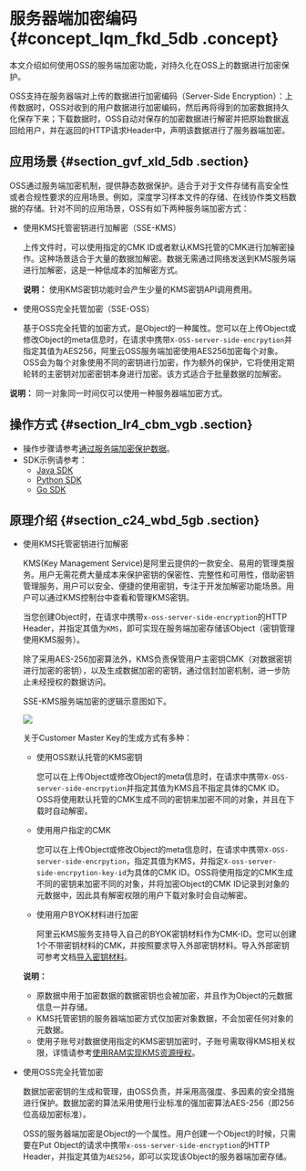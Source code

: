 # 服务器端加密编码 {#concept_lqm_fkd_5db .concept}

本文介绍如何使用OSS的服务端加密功能，对持久化在OSS上的数据进行加密保护。

OSS支持在服务器端对上传的数据进行加密编码（Server-Side Encryption）：上传数据时，OSS对收到的用户数据进行加密编码，然后再将得到的加密数据持久化保存下来；下载数据时，OSS自动对保存的加密数据进行解密并把原始数据返回给用户，并在返回的HTTP请求Header中，声明该数据进行了服务器端加密。

## 应用场景 {#section_gvf_xld_5db .section}

OSS通过服务端加密机制，提供静态数据保护。适合于对于文件存储有高安全性或者合规性要求的应用场景。例如，深度学习样本文件的存储、在线协作类文档数据的存储。针对不同的应用场景，OSS有如下两种服务端加密方式：

-   使用KMS托管密钥进行加解密（SSE-KMS）

    上传文件时，可以使用指定的CMK ID或者默认KMS托管的CMK进行加解密操作。这种场景适合于大量的数据加解密。数据无需通过网络发送到KMS服务端进行加解密，这是一种低成本的加解密方式。

    **说明：** 使用KMS密钥功能时会产生少量的KMS密钥API调用费用。

-   使用OSS完全托管加密（SSE-OSS）

    基于OSS完全托管的加密方式，是Object的一种属性。您可以在上传Object或修改Object的meta信息时，在请求中携带`X-OSS-server-side-encrpytion`并指定其值为AES256，阿里云OSS服务端加密使用AES256加密每个对象。OSS会为每个对象使用不同的密钥进行加密，作为额外的保护，它将使用定期轮转的主密钥对加密密钥本身进行加密。该方式适合于批量数据的加解密。


**说明：** 同一对象同一时间仅可以使用一种服务器端加密方式。

## 操作方式 {#section_lr4_cbm_vgb .section}

-   操作步骤请参考[通过服务端加密保护数据](../../../../intl.zh-CN/最佳实践/数据安全/通过服务端加密保护数据.md#)。
-   SDK示例请参考：
    -   [Java SDK](https://www.alibabacloud.com/help/zh/doc-detail/119227.html)
    -   [Python SDK](https://www.alibabacloud.com/help/zh/doc-detail/119225.html)
    -   [Go SDK](https://www.alibabacloud.com/help/zh/119226.html)

## 原理介绍 {#section_c24_wbd_5gb .section}

-   使用KMS托管密钥进行加解密

    KMS\(Key Management Service\)是阿里云提供的一款安全、易用的管理类服务。用户无需花费大量成本来保护密钥的保密性、完整性和可用性，借助密钥管理服务，用户可以安全、便捷的使用密钥，专注于开发加解密功能场景。用户可以通过KMS控制台中查看和管理KMS密钥。

    当您创建Object时，在请求中携带`x-oss-server-side-encryption`的HTTP Header，并指定其值为`KMS`，即可实现在服务端加密存储该Object（密钥管理使用KMS服务）。

    除了采用AES-256加密算法外，KMS负责保管用户主密钥CMK（对数据密钥进行加密的密钥），以及生成数据加密的密钥，通过信封加密机制，进一步防止未经授权的数据访问。

    SSE-KMS服务端加密的逻辑示意图如下。

    ![](http://static-aliyun-doc.oss-cn-hangzhou.aliyuncs.com/assets/img/4384/155850782438833_zh-CN.png)

    关于Customer Master Key的生成方式有多种：

    -   使用OSS默认托管的KMS密钥

        您可以在上传Object或修改Object的meta信息时，在请求中携带`X-OSS-server-side-encrpytion`并指定其值为KMS且不指定具体的CMK ID。OSS将使用默认托管的CMK生成不同的密钥来加密不同的对象，并且在下载时自动解密。

    -   使用用户指定的CMK

        您可以在上传Object或修改Object的meta信息时，在请求中携带`X-OSS-server-side-encrpytion`，指定其值为KMS，并指定`X-oss-server-side-encrpytion-key-id`为具体的CMK ID。OSS将使用指定的CMK生成不同的密钥来加密不同的对象，并将加密Object的CMK ID记录到对象的元数据中，因此具有解密权限的用户下载对象时会自动解密。

    -   使用用户BYOK材料进行加密

        阿里云KMS服务支持导入自己的BYOK密钥材料作为CMK-ID。您可以创建1个不带密钥材料的CMK，并按照要求导入外部密钥材料。导入外部密钥可参考文档[导入密钥材料](../../../../intl.zh-CN/用户指南/导入密钥材料.md#)。

    **说明：** 

    -   原数据中用于加密数据的数据密钥也会被加密，并且作为Object的元数据信息一并存储。
    -   KMS托管密钥的服务器端加密方式仅加密对象数据，不会加密任何对象的元数据。
    -   使用子账号对数据使用指定的KMS密钥加密时，子账号需取得KMS相关权限，详情请参考[使用RAM实现KMS资源授权](../../../../intl.zh-CN/用户指南/使用RAM实现KMS资源授权.md#)。
-   使用OSS完全托管加密

    数据加密密钥的生成和管理，由OSS负责，并采用高强度、多因素的安全措施进行保护。数据加密的算法采用使用行业标准的强加密算法AES-256（即256位高级加密标准）。

    OSS的服务器端加密是Object的一个属性。用户创建一个Object的时候，只需要在Put Object的请求中携带`x-oss-server-side-encryption`的HTTP Header，并指定其值为`AES256`，即可以实现该Object的服务器端加密存储。


